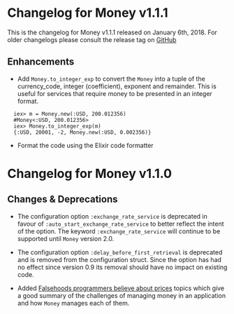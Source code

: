 # Changelog for Money v1.1.1

This is the changelog for Money v1.1.1 released on January 6th, 2018.  For older changelogs please consult the release tag on [GitHub](https://github.com/kipcole9/money/tags)

## Enhancements

* Add `Money.to_integer_exp` to convert the `Money` into a tuple of the currency_code, integer (coefficient), exponent and remainder.  This is useful for services that require money to be presented in an integer format.

```
  iex> m = Money.new(:USD, 200.012356)
  #Money<:USD, 200.012356>
  iex> Money.to_integer_exp(m)
  {:USD, 20001, -2, Money.new(:USD, 0.002356)}
```

* Format the code using the Elixir code formatter

# Changelog for Money v1.1.0

## Changes & Deprecations

* The configuration option `:exchange_rate_service` is deprecated in favour of `:auto_start_exchange_rate_service` to better reflect the intent of the option.  The keyword `:exchange_rate_service` will continue to be supported until `Money` version 2.0.

* The configuration option `:delay_before_first_retrieval` is deprecated and is removed from the configuration struct.  Since the option has had no effect since version 0.9 its removal should have no impact on existing code.

* Added [Falsehoods programmers believe about prices](https://gist.github.com/rgs/6509585) topics  which give a good summary of the challenges of managing money in an application and how `Money` manages each of them.

